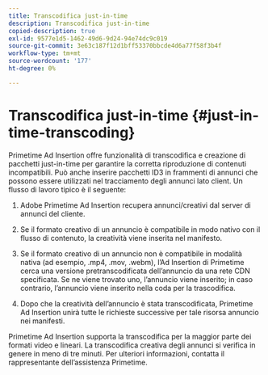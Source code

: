 ```yaml
---
title: Transcodifica just-in-time
description: Transcodifica just-in-time
copied-description: true
exl-id: 9577e1d5-1462-49d6-9d24-94e74dc9c019
source-git-commit: 3e63c187f12d1bff53370bbcde4d6a77f58f3b4f
workflow-type: tm+mt
source-wordcount: '177'
ht-degree: 0%

---
```


# Transcodifica just-in-time {#just-in-time-transcoding}

Primetime Ad Insertion offre funzionalità di transcodifica e creazione di pacchetti just-in-time per garantire la corretta riproduzione di contenuti incompatibili. Può anche inserire pacchetti ID3 in frammenti di annunci che possono essere utilizzati nel tracciamento degli annunci lato client.
Un flusso di lavoro tipico è il seguente:

1. Adobe Primetime Ad Insertion recupera annunci/creativi dal server di annunci del cliente.

1. Se il formato creativo di un annuncio è compatibile in modo nativo con il flusso di contenuto, la creatività viene inserita nel manifesto.

1. Se il formato creativo di un annuncio non è compatibile in modalità nativa (ad esempio, .mp4, .mov, .webm), l’Ad Insertion di Primetime cerca una versione pretranscodificata dell’annuncio da una rete CDN specificata. Se ne viene trovato uno, l’annuncio viene inserito; in caso contrario, l’annuncio viene inserito nella coda per la trascodifica.

1. Dopo che la creatività dell’annuncio è stata transcodificata, Primetime Ad Insertion unirà tutte le richieste successive per tale risorsa annuncio nei manifesti.

Primetime Ad Insertion supporta la transcodifica per la maggior parte dei formati video e lineari. La transcodifica creativa degli annunci si verifica in genere in meno di tre minuti. Per ulteriori informazioni, contatta il rappresentante dell’assistenza Primetime.
